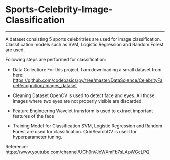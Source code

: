 # Sports-Celebrity-Image-Classification

---

A dataset consisting 5 sports celebritries are used for image classification. Classification models such as SVM, Logistic Regression and Random Forest are used. 

Following steps are performed for classification:


*   Data Collection:
For this project, I am downloading a small dataset from here: https://github.com/codebasics/py/tree/master/DataScience/CelebrityFaceRecognition/images_dataset


*  Cleaning Dataset
   OpenCV is used to detect face and eyes. All those images where two eyes are not properly visible are discarded.
 
 
*  Feature Engineering
   Wavelet transform is used to extract important features of the face
 
 
*  Training Model for Classification
   SVM, Logistic Regression and Random Forest are used for classification. GridSearchCV is used for hyperparameter tuning.
   
   
Reference: https://www.youtube.com/channel/UCh9nVJoWXmFb7sLApWGcLPQ
    
   
